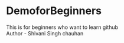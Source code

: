 # DemoforBeginners
This is for beginners who want to learn github
<br>
Author - Shivani Singh chauhan
